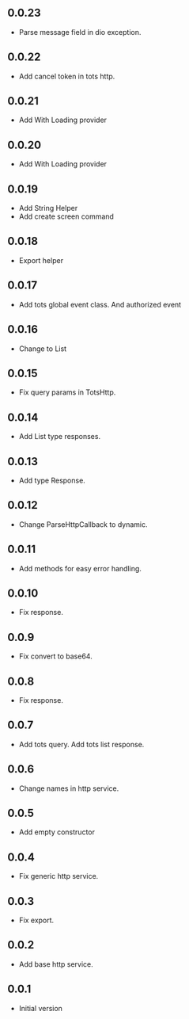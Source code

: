 ## 0.0.23

* Parse message field in dio exception.

## 0.0.22

* Add cancel token in tots http.

## 0.0.21

* Add With Loading provider

## 0.0.20

* Add With Loading provider

## 0.0.19

* Add String Helper
* Add create screen command

## 0.0.18

* Export helper

## 0.0.17

* Add tots global event class. And authorized event

## 0.0.16

* Change to List<dynamic>

## 0.0.15

* Fix query params in TotsHttp.

## 0.0.14

* Add List type responses.

## 0.0.13

* Add type Response.

## 0.0.12

* Change ParseHttpCallback to dynamic.

## 0.0.11

* Add methods for easy error handling.

## 0.0.10

* Fix response.

## 0.0.9

* Fix convert to base64.

## 0.0.8

* Fix response.

## 0.0.7

* Add tots query. Add tots list response.

## 0.0.6

* Change names in http service.

## 0.0.5

* Add empty constructor

## 0.0.4

* Fix generic http service.

## 0.0.3

* Fix export.
## 0.0.2

* Add base http service.

## 0.0.1

* Initial version
